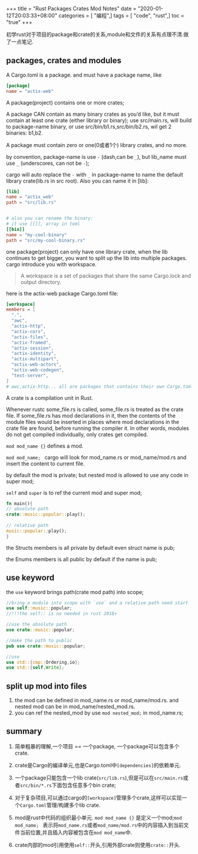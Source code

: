 +++
title = "Rust Packages Crates Mod Notes"
date = "2020-01-12T20:03:33+08:00"
categories = [ "编程",]
tags = [ "code", "rust",]
toc = "true"
+++


初学rust对于项目的package和crate的关系,module和文件的关系有点理不清.做了一点笔记.

## packages, crates and modules  
A Cargo.toml is a package. and must have a package name, like 

```toml
[package]
name = "actix-web"
```

<!--more-->

A package(project) contains one or more crates;

A package CAN contain as many binary crates as you’d like, but it must contain at least one crate (either library or binary);
use src/main.rs, will build to package-name binary, or use src/bin/b1.rs,src/bin/b2.rs, wil get 2 binaries: b1,b2.

A package must contain zero or one(0或者1个) library crates, and no more.

by convention, package-name is use `-` (dash,can be `_`), but lib_name must use `_` (underscores, can not be `-`);

cargo will auto replace the `-` with `_` in package-name to name the  default library crate(lib.rs in src root). Also you can name it in [lib]:


```toml
[lib]
name = "actix_web"
path = "src/lib.rs"


# also you can rename the binary:
# it use [[]], array in toml
[[bin]]
name = "my-cool-binary"
path = "src/my-cool-binary.rs"
```

one package(project) can only have one library crate, when the lib continues to get bigger, you want to split up the lib into multiple packages.
cargo introduce you with workspace.

> A workspace is a set of packages that share the same Cargo.lock and output directory.

here is the actix-web package Cargo.toml file:

```toml
[workspace]
members = [
  ".",
  "awc",
  "actix-http",
  "actix-cors",
  "actix-files",
  "actix-framed",
  "actix-session",
  "actix-identity",
  "actix-multipart",
  "actix-web-actors",
  "actix-web-codegen",
  "test-server",
]
# awc,actix-http... all are packages that contains their own Cargo.toml and src/lib.rs; 
``` 


A crate is a compilation unit in Rust. 

Whenever rustc some_file.rs is called, some_file.rs is treated as the crate file. 
If some_file.rs has mod declarations in it, then the contents of the module files would be inserted 
in places where mod declarations in the crate file are found, before running the compiler it. 
In other words, modules do not get compiled individually, only crates get compiled.

`mod mod_name {}` defines a mod.

`mod mod_name; ` cargo will look for mod_name.rs or mod_name/mod.rs and insert the content to current file.

by default the mod is private; but nested mod is allowed to use any code in super mod;

`self` and `super` is to ref the current mod and super mod;

```rust
fn main(){
// absolute path
crate::music::popular::play();
          
// relative path
music::popular::play();
}
```

the Structs members is all private by default even struct name is pub;

the Enums members is all public by default if the name is pub; 

## use keyword

the `use` keyword brings path(crate mod path) into scope;

```rust
//bring a module into scope with `use` and a relative path need start `self`:
use self::music::popular;
//!!!the self:: is no needed in rust 2018+

//use the absolute path
use crate::music::popular;

//make the path to public
pub use crate::music::popular;

//use
use std::{cmp::Ordering,io};
use std::{self,Write};
```

## split up mod into files
1. the mod can be defined in mod_name.rs or mod_name/mod.rs. and nested mod can be in mod_name/nested_mod.rs.
2. you can ref the nested_mod by use `mod nested_mod;` in mod_name.rs;





## summary

1. 简单粗暴的理解,一个项目 == 一个package, 一个package可以包含多个crate. 
2. crate是Cargo的编译单元,也是Cargo.toml中`[dependencies]`的依赖单元.
3. 一个package只能包含一个lib crate(`src/lib.rs`),但是可以在`src/main.rs`或者`src/bin/*.rs`下面包含任意多个bin crate;
4. 对于复杂项目,可以通过cargo的`[workspace]`管理多个crate,这样可以实现一个`Cargo.toml`管理/构建多个lib crate.

5. mod是rust中代码的组织最小单元. `mod mod_name {}` 是定义一个mod;`mod mod_name; ` 表示将`mod_name.rs`或者`mod_name/mod.rs`中的内容插入到当前文件当前位置,并且插入内容被包含在`mod mod_name`中.
6. crate内部的mod引用使用`self::`开头,引用外部crate则使用`crate::`开头.
